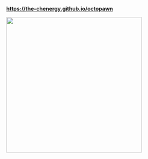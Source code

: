 **https://the-chenergy.github.io/octopawn**

<img src="https://user-images.githubusercontent.com/44916353/133948095-2471c510-7101-46b8-962e-a7782a66584b.png" width="360">
